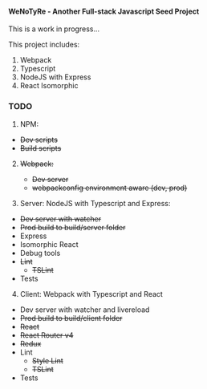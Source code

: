 #### WeNoTyRe - Another Full-stack Javascript Seed Project

This is a work in progress...

This project includes:

1.  Webpack
2.  Typescript
3.  NodeJS with Express
4.  React Isomorphic



### TODO
1. NPM:
  * ~~Dev scripts~~
  * ~~Build scripts~~


2. ~~Webpack:~~
    * ~~Dev server~~
    * ~~webpackconfig environment aware (dev, prod)~~


3. Server: NodeJS with Typescript and Express:

  * ~~Dev server with watcher~~
  * ~~Prod build to build/server folder~~
  * Express
  * Isomorphic React
  * Debug tools
  * ~~Lint~~
    * ~~TSLint~~
  * Tests


4. Client: Webpack with Typescript and React
  * Dev server with watcher and livereload
  * ~~Prod build to build/client folder~~
  * ~~React~~
  * ~~React Router v4~~
  * ~~Redux~~
  * Lint
    * ~~Style Lint~~
    * ~~TSLint~~
  * Tests
